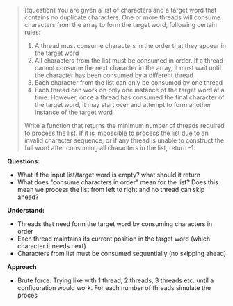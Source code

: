 >[!question]
> You are given a list of characters and a target word that contains no duplicate characters.
> One or more threads will consume characters from the array to form the target word, following certain rules:
> 1. A thread must consume characters in the order that they appear in the target word
> 2. All characters from the list must be consumed in order. If a thread cannot consume the next character in the array, it must wait until the character has been consumed by a different thread
> 3. Each character from the list can only be consumed by one thread
> 4. Each thread can work on only one instance of the target word at a time. However, once a thread has consumed the final character of the target word, it may start over and attempt to form another instance of the target word
> 
> Write a function that returns the minimum number of threads required to process the list. If it is impossible to process the list due to an invalid character sequence, or if any thread is unable to construct the full word after consuming all characters in the list, return -1.

**Questions:**
- What if the input list/target word is empty? what should it return
- What does "consume characters in order" mean for the list? Does this mean we process the list from left to right and no thread can skip ahead?

**Understand:**
- Threads that need form the target word by consuming characters in order
- Each thread maintains its current position in the target word (which character it needs next)
- Characters from list must be consumed sequentially (no skipping ahead)

**Approach**
- Brute force: Trying like with 1 thread, 2 threads, 3 threads etc. until a configuration would work. For each number of threads simulate the proces
